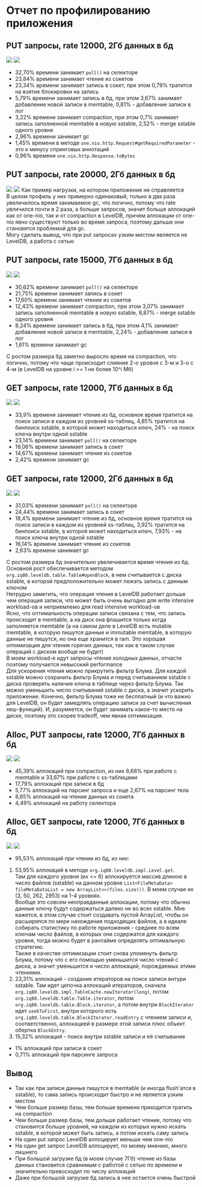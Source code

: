 # Отчет по профилированию приложения

## PUT запросы, rate 12000, 2Гб данных в бд
![](../wrk_results/put_2gb_12k_rps.jpg)
![](../profiler_photos/put_2gb_12k_rps.png)
* 32,70% времени занимает `poll()` на селекторе
* 23,84% времени занимает чтение из сокетов
* 23,34% времени занимает запись в сокет, при этом 0,79% тратится на взятие блокировки на запись
* 5,79% времени занимает запись в бд, при этом 3,67% занимает добавление новой записи в memtable, 0,81% - добавление записи в лог
* 3,22% времени занимает compaction, при этом 0,7% занимает запись заполненной memtable в новую sstable, 2,52% - merge sstable одного уровня
* 2,96% времени занимает gc
* 1,45% времени в методе `one.nio.http.Request#getRequiredParameter` - это к минусу спринговых аннотаций
* 0,96% времени `one.nio.http.Response.toBytes`

## PUT запросы, rate 20000, 2Гб данных в бд
![](../wrk_results/put_2gb_20k_rps.jpg)
![](../profiler_photos/put_2gb_20k_rps.png)
Как пример нагрузки, на котором приложение не справляется  
В целом профиль у них примерно одинаковый, только в два раза увеличилось время занимаемое gc, что логично, потому что rate увличился почти в 2 раза, а больше запросов, значит больше аллокаций как от one-nio, так и от compaction в LevelDB, причем аллокации от one-nio явно существуют только во время запроса, поэтому дальше они становятся проблемой для gc.  
Могу сделать вывод, что при put запросах узким местом является не LevelDB, а работа с сетью

## PUT запросы, rate 15000, 7Гб данных в бд
![](../wrk_results/put_7gb_15k_rps.jpg)
![](../profiler_photos/put_7gb_15k_rps.png)
* 30,62% времени занимает `poll()` на селекторе
* 21,75% времени занимает запись в сокет
* 17,60% времени занимает чтение из сокетов
* 12,43% времени занимает compaction, при этом 3,07% занимает запись заполненной memtable в новую sstable, 8,87% - merge sstable одного уровня
* 8,24% времени занимает запись в бд, при этом 4,1% занимает добавление новой записи в memtable, 2,24% - добавление записи в лог
* 1,61% времени занимает gc  

С ростом размера бд заметно выросло время на compaction, что логично, потому что чаще происходит слияние 2-о уровня с 3-м и 3-о с 4-м (в LevelDB на уровне i >= 1 не более 10^i Мб)

## GET запросы, rate 12000, 7Гб данных в бд
![](../wrk_results/get_7gb_12k_rps.jpg)
![](../profiler_photos/get_7gb_12k_rps.png)
* 33,9% времени занимает чтение из бд, основное время тратится на поиск записи в каждом из уровней ss-таблиц, 4,85% тратится на бинпоиск sstable, в которой может находиться ключ, 24% - на поиск ключа внутри одной sstable
* 23,14% времени занимает `poll()` на селекторе
* 19,06% времени занимает запись в сокет
* 14,67% времени занимает чтение из сокетов
* 2,42% времени занимает gc

## GET запросы, rate 12000, 2Гб данных в бд
![](../wrk_results/get_2gb_12k_rps.jpg)
![](../profiler_photos/get_2gb_12k_rps.png)
* 31,03% времени занимает `poll()` на селекторе
* 24,44% времени занимает запись в сокет
* 18,4% времени занимает чтение из бд, основное время тратится на поиск записи в каждом из уровней ss-таблиц, 3,92% тратится на бинпоиск sstable, в которой может находиться ключ, 7,93% - на поиск ключа внутри одной sstable
* 16,14% времени занимает чтение из сокетов
* 2,63% времени занимает gc

С ростом размера бд значительно увеличивается время чтения из бд. Основной рост обеспечивается методом `org.iq80.leveldb.table.Table#openBlock`, в нем считывается с диска sstable, в которой предположительно может лежать запись с данным ключом   
Нетрудно заметить, что операция чтения в LevelDB работает дольше чем операция записи, что может быть очень выгодно для write intensive workload-ов и неприемлемо для read intensive workload-ов  
Ясно, что оптимальность операции записи связана с тем, что запись происходит в memtable, а на диск она флашится только когда заполняется memtable (а на самом деле в LevelDB есть mutable memtable, в которую пишутся данные и immutable memtable, в которую данные не пишутся, но она еще хранится в ram. Это хорошая оптимизация для чтения горячих данных, так как в таком случае операций с диском вообще не будет)  
В моем workload-е идут запросы чтения холодных данных, отчасти поэтому получается невысокий performance  
Для ускорения чтения можно прикрутить фильтр Блума. Для каждой sstable можно сохранить фильтр Блума и перед считыванием sstable с диска проверять наличие ключа в таблице через фильтр Блума. Так можно уменьшить число считываний sstable с диска, а значит ускорить приложение. Конечно, фильтр Блума тоже не бесплатный (и что важно для LevelDB, он будет замедлять операцию записи за счет вычисления хеш-функций). И, разумеется, он будет занимать какое-то место на диске, поэтому это скорее tradeoff, чем явная оптимизация.

## Alloc, PUT запросы, rate 12000, 7Гб данных в бд
![](../wrk_results/alloc_put_7gb_12k_rps.jpg)
![](../profiler_photos/alloc_put_7gb_12k_rps.png)
* 45,39% аллокаций при compaction, из них 8,68% при работе с memtable и 33,67% при работе с ss-таблицами
* 17,79% аллокаций при записи в бд
* 5,77% аллокаций на парсинг запроса и еще 2,67% на парсинг тела
* 8,65% аллокаций на чтение данных из сокета
* 4,49% аллокаций на работу селектора

## Alloc, GET запросы, rate 12000, 7Гб данных в бд
![](../wrk_results/alloc_get_7gb_12k_rps.jpg)
![](../profiler_photos/alloc_get_7gb_12k_rps.png)
* 95,53% аллокаций при чтении из бд, из них:
1) 53,95% аллокаций в методе `org.iq80.leveldb.impl.Level.get`.  
  Там для каждого уровня (их <= 6) аллокируется массив длиною в число файлов (sstable) на данном уровне `List<FileMetaData> fileMetaDataList = new ArrayList<>(files.size())`. В моем случае их (3, 50, 262, 2953) на 1-4 уровнях.  
  Вообще это совсем неоправданные аллокации, потому что обычно данные ключу будут содержаться далеко не во всех sstable. Мне кажется, в этом случае стоит создавать пустой ArrayList, чтобы он расширялся по мере нахождения подходящих файлов, а в идеале собирать статистику по работе приложения - среднее по всем ключам число файлов, в которых они содержатся для каждого уровня, тогда можно будет в рантайме определять оптимальную стратегию.  
  Также в качестве оптимизации стоит снова упомянуть фильтр Блума, потому что с его помощью уменьшится число чтений с диска, а значит уменьшится и число аллокаций, порождаемых этими чтениями.
2) 23,31% аллокаций - создание итераторов на поиск записи внтури sstable. Там идет цепочка аллокаций итераторов, сначала `org.iq80.leveldb.impl.TableCache.newIterator(long)`, потом `org.iq80.leveldb.table.Table.iterator`, потом `org.iq80.leveldb.table.Block.iterator`, а потом внутри `BlockIterator` идет `seekToFirst`, внутри которого есть `org.iq80.leveldb.table.BlockIterator.readEntry` с чтением записи и, соответственно, аллокацией в размере этой записи плюс объект обертка `BlockEntry`. 
3) 15,32% аллокаций - поиск внутри sstable записи и её считывание
* 1% аллокаций при записи в сокет
* 0,71% аллокаций при парсинге запроса

## Вывод
* Так как при записи данные пишутся в memtable (и иногда flush'атся в sstable), то сама запись происходит быстро и не является узким местом
* Чем больше размер базы, тем больше времени приходится тратить на compaction
* Чем больше размер базы, тем дольше работает чтение, потому что становится больше уровней, на каждом из которых нужно искать sstable, в которой может быть запись, а потом искать саму запись
* На один put запрос LevelDB аллоцирует меньше чем one-nio 
* На один get запрос LevelDB аллоцирует, по моему мнению, много лишнего
* При большой загрузке бд (в моем случае 7Гб) чтение из базы данных становится сравнимым с работой с сетью по времени и значительно превосходит по числу аллокаций
* Даже при большой загрузке бд запись в нее остается очень быстрой